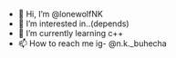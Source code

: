 - 👋 Hi, I’m @lonewolfNK
- 👀 I’m interested in..(depends)
- 🌱 I’m currently learning c++
- 📫 How to reach me
ig- @n.k._buhecha

<!---
lonewolfNK/lonewolfNK is a ✨ special ✨ repository because its `README.md` (this file) appears on your GitHub profile.
You can click the Preview link to take a look at your changes.
--->
